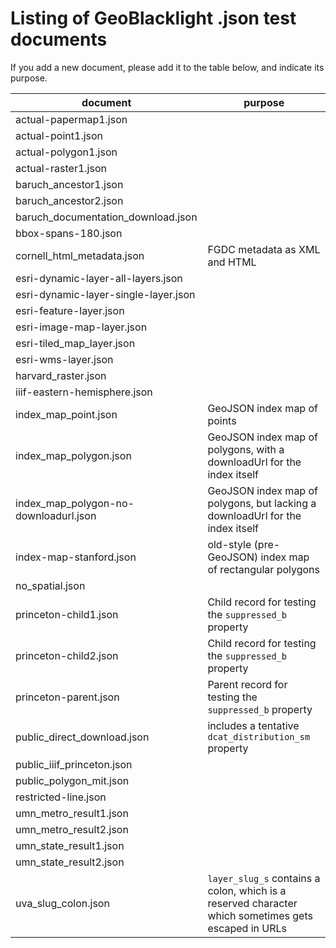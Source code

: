 # Listing of GeoBlacklight .json test documents

If you add a new document, please add it to the table below, and indicate its purpose.

| document | purpose |
| -------- | ------- |
| actual-papermap1.json |  |
| actual-point1.json |  |
| actual-polygon1.json |  |
| actual-raster1.json |  |
| baruch_ancestor1.json |  |
| baruch_ancestor2.json |  |
| baruch_documentation_download.json |  |
| bbox-spans-180.json |  |
| cornell_html_metadata.json | FGDC metadata as XML and HTML |
| esri-dynamic-layer-all-layers.json |  |
| esri-dynamic-layer-single-layer.json |  |
| esri-feature-layer.json |  |
| esri-image-map-layer.json |  |
| esri-tiled_map_layer.json |  |
| esri-wms-layer.json |  |
| harvard_raster.json |  |
| iiif-eastern-hemisphere.json |  |
| index_map_point.json | GeoJSON index map of points |
| index_map_polygon.json | GeoJSON index map of polygons, with a downloadUrl for the index itself |
| index_map_polygon-no-downloadurl.json | GeoJSON index map of polygons, but lacking a downloadUrl for the index itself |
| index-map-stanford.json | old-style (pre-GeoJSON) index map of rectangular polygons |
| no_spatial.json |  |
| princeton-child1.json | Child record for testing the `suppressed_b` property |
| princeton-child2.json | Child record for testing the `suppressed_b` property |
| princeton-parent.json | Parent record for testing the `suppressed_b` property |
| public_direct_download.json | includes a tentative `dcat_distribution_sm` property |
| public_iiif_princeton.json |  |
| public_polygon_mit.json |  |
| restricted-line.json |  |
| umn_metro_result1.json |  |
| umn_metro_result2.json |  |
| umn_state_result1.json |  |
| umn_state_result2.json |  |
| uva_slug_colon.json | `layer_slug_s` contains a colon, which is a reserved character which sometimes gets escaped in URLs |
